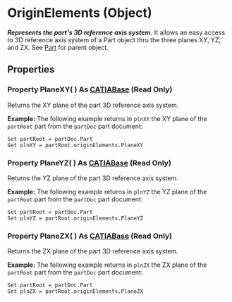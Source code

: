 # OriginElements (Object)

**_Represents the part's 3D reference axis system._**
It allows an easy access to 3D reference axis system of a Part object thru the three planes XY, YZ, and ZX.
See [Part](../MecModInterfaces/interface_Part_3788.md) for parent object.

## Properties

### Property **PlaneXY**( ) As [CATIABase](../System/interface_AnyObject_17321.md) (Read Only)

Returns the XY plane of the part 3D reference axis system.

**Example:**     The following example returns in `plnXY` the XY plane of the `partRoot` part from the `partDoc` part document:

```VBScript
Set partRoot = partDoc.Part
Set plnXY = partRoot.originElements.PlaneXY

```

### Property **PlaneYZ**( ) As [CATIABase](../System/interface_AnyObject_17321.md) (Read Only)

Returns the YZ plane of the part 3D reference axis system.

**Example:**     The following example returns in `plnYZ` the YZ plane of the `partRoot` part from the `partDoc` part document:

```VBScript
Set partRoot = partDoc.Part
Set plnYZ = partRoot.originElements.PlaneYZ

```

### Property **PlaneZX**( ) As [CATIABase](../System/interface_AnyObject_17321.md) (Read Only)

Returns the ZX plane of the part 3D reference axis system.

**Example:**     The following example returns in `plnZX` the ZX plane of the `partRoot` part from the `partDoc` part document:

```VBScript
Set partRoot = partDoc.Part
Set plnZX = partRoot.originElements.PlaneZX

```